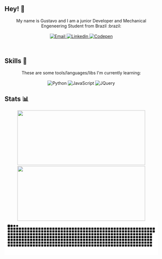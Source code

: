 
## Hey! :wave:
<p align="center">
  My name is Gustavo and I am a junior Developer and Mechanical Engeneering Student from Brazil :brazil:
  <br><br>
  <a href="mailto:martins.gustavohg@gmail.com">
        <img 
            alt="Email" 
            src="https://img.shields.io/badge/martins.gustavohg@gmail.com-%23c14438?logo=gmail&logoColor=white">
  </a>
  <a href="https://www.linkedin.com/in/gustavohgmartins/">
        <img 
            alt="Linkedin" 
            src="https://img.shields.io/badge/-LinkedIn-%230077b5?logo=linkedin">
  <!--<a href="">
        <img 
            alt="Behance" 
            src="https://img.shields.io/badge/-Behance-%231769FF?logo=Behance">
  </a> -->
  <a href="https://codepen.io/gustavohgmartins">
        <img 
            alt="Codepen" 
            src="https://img.shields.io/badge/CodePen-%23000000?logo=CodePen">
  </a>
  <!--<a href="">
        <img 
            alt="FCC" 
            src="https://img.shields.io/badge/freeCodeCamp-%23000000?logo=freeCodeCamp">
  </a> -->
  <!--<a href="">
        <img 
            alt="Codewars" 
            src="https://img.shields.io/badge/Codewars-%23B1361E?logo=Codewars">
  </a> -->
  <!--<a href="">
        <img 
            alt="Twitter" 
            src="https://img.shields.io/badge/-Twitter-%231DA1F2?logo=Twitter&logoColor=white">
  </a> -->

</p>

<br>

## Skills :mage:

<p align="center">
  These are some tools/languages/libs I'm currently learning:
  <br><br>
<!--   <img src="https://img.icons8.com/color/2x/figma.png" width="70" alt="Figma"> -->
  <img src="https://img.icons8.com/color/2x/python.png" width="70" alt="Python">
  <img src="https://img.icons8.com/color/2x/javascript.png" width="70" alt="JavaScript">
  <img src="https://img.icons8.com/2266EE/jquery" width="70" alt="JQuery">
<!-- <img src="https://img.icons8.com/color/2x/react-native.png" width="70" alt="React"> 
<!--   <img src="https://img.icons8.com/color/2x/typescript.png" width="70" alt="TypeScript">  
  <img src="https://img.icons8.com/color/2x/html-5.png" width="70" alt="HTML5">
  <img src="https://img.icons8.com/color/2x/css3.png" width="70" alt="CSS3">
  <img src="https://img.icons8.com/color/2x/git.png" width="70" alt="Git">
<!--   <img src="https://img.icons8.com/ios-filled/2x/4a90e2/react-native.png" width="70" alt="React Native">  
<!--   <img src="https://img.icons8.com/ios-filled/2x/4a90e2/php-logo.png" width="70" alt="PHP"> 
<!--   <img src="https://img.icons8.com/color/2x/4a90e2/mysql-logo.png" width="70" alt="MySQL">  
</p>-->

<br>

## Stats :bar_chart:
<div align="center">
  <img style="display: inline" width="420em" height="180em" src="https://github-readme-stats.vercel.app/api?username=gustavohgmartins&show_icons=true&theme=algolia&include_all_commits=true&count_private=true"/>
  <img style="display: inline-block" width="420em" height="180em" src="https://github-readme-stats.vercel.app/api/top-langs/?username=gustavohgmartins&layout=compact&langs_count=7&theme=algolia"/>
 
</div>

<img src="https://github.com/gustavohgmartins/gustavohgmartins/blob/output/github-contribution-grid-snake.svg">

